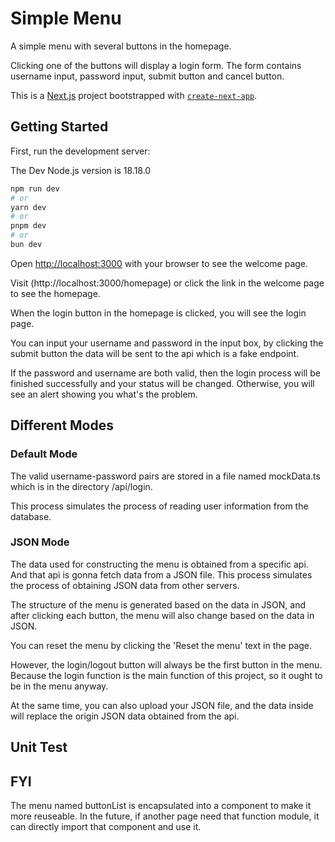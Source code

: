 # Simple Menu

A simple menu with several buttons in the homepage.

Clicking one of the buttons will display a login form. The form contains username input, password input, submit button and cancel button.

This is a [Next.js](https://nextjs.org/) project bootstrapped with [`create-next-app`](https://github.com/vercel/next.js/tree/canary/packages/create-next-app).

## Getting Started

First, run the development server:

The Dev Node.js version is 18.18.0

```bash
npm run dev
# or
yarn dev
# or
pnpm dev
# or
bun dev
```

Open [http://localhost:3000](http://localhost:3000) with your browser to see the welcome page.

Visit (http://localhost:3000/homepage) or click the link in the welcome page to see the homepage.

When the login button in the homepage is clicked, you will see the login page.

You can input your username and password in the input box, by clicking the submit button the data will be sent to the api which is a fake endpoint.

If the password and username are both valid, then the login process will be finished successfully and your status will be changed. Otherwise, you will see an alert showing you what's the problem.

## Different Modes

### Default Mode

The valid username-password pairs are stored in a file named mockData.ts which is in the directory /api/login.

This process simulates the process of reading user information from the database.

### JSON Mode

The data used for constructing the menu is obtained from a specific api. And that api is gonna fetch data from a JSON file. This process simulates the process of obtaining JSON data from other servers.

The structure of the menu is generated based on the data in JSON, and after clicking each button, the menu will also change based on the data in JSON.

You can reset the menu by clicking the 'Reset the menu' text in the page.

However, the login/logout button will always be the first button in the menu. Because the login function is the main function of this project, so it ought to be in the menu anyway.

At the same time, you can also upload your JSON file, and the data inside will replace the origin JSON data obtained from the api.

## Unit Test

## FYI

The menu named buttonList is encapsulated into a component to make it more reuseable. In the future, if another page need that function module, it can directly import that component and use it.
